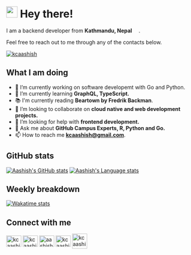 <h1><img src="https://emojis.slackmojis.com/emojis/images/1531849430/4246/blob-sunglasses.gif?1531849430" width="30"/> Hey there!</h1>

I am a backend developer from <b>Kathmandu, Nepal</b> <img src="https://user-images.githubusercontent.com/31175326/124346781-7b334380-dc00-11eb-96a5-3218bfaf3487.png" width="14"/>.
 

Feel free to reach out to me through any of the contacts below.

<p align="left"> <a href="https://twitter.com/kcaashish" target="_blank"><img src="https://img.shields.io/twitter/follow/kcaashish?logo=twitter&style=for-the-badge" alt="kcaashish" /></a> </p>

## What I am doing
- 🔭 I’m currently working on software developemt with Go and Python.
- 🌱 I’m currently learning **GraphQL, TypeScript.**
- 📚 I'm currently reading **Beartown by Fredrik Backman**.
- 👯 I’m looking to collaborate on **cloud native and web development projects.**
- 🤝 I’m looking for help with **frontend development.**
- 💬 Ask me about **GitHub Campus Experts, R, Python and Go.**
- 📫 How to reach me **kcaashish@gmail.com**.

## GitHub stats

[![Aashish's GitHub stats](https://github-readme-stats-gamma-ashen-26.vercel.app/api?username=kcaashish&count_private=true&line_height=24&show_icons=true&hide_border=true&theme=dracula)](https://github.com/anuraghazra/github-readme-stats)
[![Aashish's Language stats](https://github-readme-stats-gamma-ashen-26.vercel.app/api/top-langs/?username=kcaashish&layout=compact&langs_count=8&role=OWNER,COLLABORATOR&hide=jupyter%20notebook&hide_border=true&theme=dracula)](https://github.com/anuraghazra/github-readme-stats)

## Weekly breakdown

[![Wakatime stats](https://github-readme-stats-gamma-ashen-26.vercel.app/api/wakatime?username=kcaashish&layout=compact&langs_count=6&range=last_7_days&custom_title=Wakatime+Stats+(+Last+7+days+)&line_height=24&card_width=250&hide_border=true&theme=dracula)](https://github.com/anuraghazra/github-readme-stats)

## Connect with me

<p align="left">
<a href="https://twitter.com/kcaashish" target="_blank"><img align="center" src="https://raw.githubusercontent.com/rahuldkjain/github-profile-readme-generator/master/src/images/icons/Social/twitter.svg" alt="kcaashish" height="30" width="40" /></a>
<a href="https://linkedin.com/in/kcaashish" target="_blank"><img align="center" src="https://raw.githubusercontent.com/rahuldkjain/github-profile-readme-generator/master/src/images/icons/Social/linked-in-alt.svg" alt="kcaashish" height="30" width="40" /></a>
<a href="https://fb.com/aashish.world" target="_blank"><img align="center" src="https://raw.githubusercontent.com/rahuldkjain/github-profile-readme-generator/master/src/images/icons/Social/facebook.svg" alt="aashish.world" height="30" width="40" /></a>
<a href="https://instagram.com/kcaashish" target="_blank"><img align="center" src="https://raw.githubusercontent.com/rahuldkjain/github-profile-readme-generator/master/src/images/icons/Social/instagram.svg" alt="kcaashish" height="30" width="40" /></a>
<a href = "mailto: kcaashish@gmail.com" target="_blank"><img align ="center" src="https://user-images.githubusercontent.com/31175326/185788318-1613019b-4a13-4459-8ac9-7ad3136004c6.png" alt="kcaashish@gmail.com" height="40" width="40" /></a>
</p>
